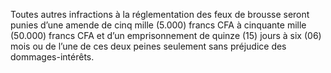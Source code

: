 Toutes autres infractions à la réglementation des feux de brousse seront punies d’une amende de cinq mille (5.000) francs CFA à cinquante mille (50.000) francs CFA et d’un emprisonnement de quinze (15) jours à six (06) mois ou de l’une de ces deux peines seulement sans préjudice des dommages-intérêts.